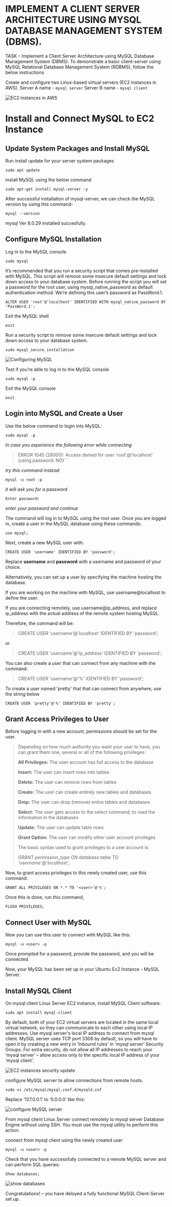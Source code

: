 # IMPLEMENT A CLIENT SERVER ARCHITECTURE USING MYSQL DATABASE MANAGEMENT SYSTEM (DBMS).

TASK – Implement a Client Server Architecture using MySQL Database Management System (DBMS).
To demonstrate a basic client-server using MySQL Relational Database Management System (RDBMS), follow the below instructions

Create and configure two Linux-based virtual servers (EC2 instances in AWS).
Server A name - `mysql server`
Server B name - `mysql client`

![EC2 instances in AWS](./images/ec2_aws_1.png)

# Install and Connect MySQL to EC2 Instance

## Update System Packages and Install MySQL
Run install update for your server system packages

```sudo apt update```

install MySQL using the below command

```sudo apt-get install mysql-server -y```

After successful installation of mysql-server, we can check the MySQL version by using this command-

```mysql --version```

mysql  Ver 8.0.29 installed succesfully.

## Configure MySQL Installation

Log in to the MySQL console

```sudo mysql```

It’s recommended that you run a security script that comes pre-installed with MySQL. This script will remove some insecure default settings and lock down access to your database system. Before running the script you will set a password for the root user, using mysql_native_password as default authentication method. We’re defining this user’s password as PassWord.1.

```ALTER USER 'root'@'localhost' IDENTIFIED WITH mysql_native_password BY 'PassWord.1';```

Exit the MySQL shell

```exit```

Run a security script to remove some insecure default settings and lock down access to your database system.

```sudo mysql_secure_installation```

![Configuring MySQL](./images/ec2_mysql_2.png)

Test if you’re able to log in to the MySQL console

```sudo mysql -p```

Exit the MySQL console

```exit```

## Login into MySQL and Create a User

Use the below command to login into MySQL:

```sudo mysql -p```

*In case you experience the following error while connecting*

>ERROR 1045 (28000): Access denied for user 'root'@'localhost' (using password: NO)```

*try this command instead*

```mysql -u root -p```

*it will ask you for a password*

```Enter password:```

*enter your password and continue*

The command will log in to MySQL using the root user. Once you are logged in, create a user in the MySQL database using these commands:

```use mysql;```

Next, create a new MySQL user with:

```CREATE USER 'username' IDENTIFIED BY 'password';```

Replace **username** and **password** with a username and password of your choice.

Alternatively, you can set up a user by specifying the machine hosting the database.

If you are working on the machine with MySQL, use username@localhost to define the user.

If you are connecting remotely, use username@ip_address, and replace ip_address with the actual address of the remote system hosting MySQL.

Therefore, the command will be:

>CREATE USER 'username'@'localhost' IDENTIFIED BY 'password';

or

>CREATE USER 'username'@'ip_address' IDENTIFIED BY 'password';

You can also create a user that can connect from any machine with the command:

>CREATE USER 'username'@'%' IDENTIFIED BY 'password';

To create a user named 'pretty' that  that can connect from anywhere, use the string below

```CREATE USER 'pretty'@'%' IDENTIFIED BY 'pretty';```

## Grant Access Privileges to User

Before logging in with a new account, permissions should be set for the user.

>Depending on how much authority you want your user to have, you can grant them one, several or all of the following privileges:
>
>**All Privileges:** The user account has full access to the database
>
>**Insert:** The user can insert rows into tables
>
>**Delete:** The user can remove rows from tables
>
>**Create:** The user can create entirely new tables and databases
>
>**Drop:** The user can drop (remove) entire tables and databases
>
>**Select:** The user gets access to the select command, to read the information in the databases
>
>**Update:** The user can update table rows
>
>**Grant Option:** The user can modify other user account privileges
>
>The basic syntax used to grant privileges to a user account is:
>
>*GRANT permission_type ON database.table TO 'username'@'localhost';*

Now, to grant access privileges to this newly created user, use this command:

```GRANT ALL PRIVILEGES ON *.* TO '<user>'@'%';```

Once this is done, run this command,

```FLUSH PRIVILEGES;```

## Connect User with MySQL

Now you can use this user to connect with MySQL like this:

```mysql -u <user> -p```

Once prompted for a password, provide the password, and you will be connected.

Now, your MySQL has been set up in your Ubuntu Ec2 Instance - MySQL Server.

## Install MySQL Client

On mysql client Linux Server EC2 instance, install MySQL Client software.

```sudo apt install mysql-client```

By default, both of your EC2 virtual servers are located in the same local virtual network, so they can communicate to each other using local IP addresses. Use mysql server's local IP address to connect from mysql client. MySQL server uses TCP port 3306 by default, so you will have to open it by creating a new entry in ‘Inbound rules’ in ‘mysql server’ Security Groups. For extra security, do not allow all IP addresses to reach your ‘mysql server’ – allow access only to the specific local IP address of your ‘mysql client’.

![EC2 instances security update](./images/ec2_aws_2.png)

configure MySQL server to allow connections from remote hosts.

```sudo vi /etc/mysql/mysql.conf.d/mysqld.cnf```

Replace ‘127.0.0.1’ to ‘0.0.0.0’ like this:

![configure MySQL server](./images/ec2_mysql_1.png)

From mysql client Linux Server connect remotely to mysql server Database Engine without using SSH. You must use the mysql utility to perform this action.

connect from mysql client using the newly created user

```mysql -u <user> -p```

Check that you have successfully connected to a remote MySQL server and can perform SQL queries:

```Show databases;```

![show databases](./images/ec2_mysql_4.png)



Congratulations! – you have deloyed a fully functional MySQL Client-Server set up.